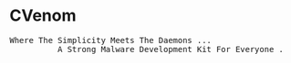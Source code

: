 # CVenom
<pre>
Where The Simplicity Meets The Daemons ...
          A Strong Malware Development Kit For Everyone .
</pre>
